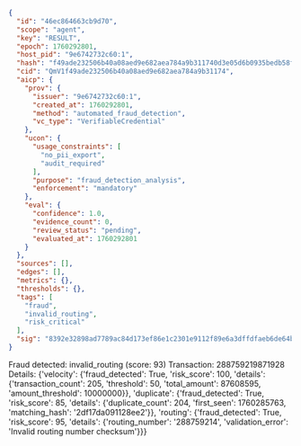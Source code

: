 ```json
{
  "id": "46ec864663cb9d70",
  "scope": "agent",
  "key": "RESULT",
  "epoch": 1760292801,
  "host_pid": "9e6742732c60:1",
  "hash": "f49ade232506b40a08aed9e682aea784a9b311740d3e05d6b0935bedb58f02cf",
  "cid": "QmV1f49ade232506b40a08aed9e682aea784a9b31174",
  "aicp": {
    "prov": {
      "issuer": "9e6742732c60:1",
      "created_at": 1760292801,
      "method": "automated_fraud_detection",
      "vc_type": "VerifiableCredential"
    },
    "ucon": {
      "usage_constraints": [
        "no_pii_export",
        "audit_required"
      ],
      "purpose": "fraud_detection_analysis",
      "enforcement": "mandatory"
    },
    "eval": {
      "confidence": 1.0,
      "evidence_count": 0,
      "review_status": "pending",
      "evaluated_at": 1760292801
    }
  },
  "sources": [],
  "edges": [],
  "metrics": {},
  "thresholds": {},
  "tags": [
    "fraud",
    "invalid_routing",
    "risk_critical"
  ],
  "sig": "8392e32898ad7789ac84d173ef86e1c2301e9112f89e6a3dffdfaeb6de64b9d3"
}
```

Fraud detected: invalid_routing (score: 93)
Transaction: 288759219871928
Details: {'velocity': {'fraud_detected': True, 'risk_score': 100, 'details': {'transaction_count': 205, 'threshold': 50, 'total_amount': 87608595, 'amount_threshold': 10000000}}, 'duplicate': {'fraud_detected': True, 'risk_score': 85, 'details': {'duplicate_count': 204, 'first_seen': 1760285763, 'matching_hash': '2df17da091128ee2'}}, 'routing': {'fraud_detected': True, 'risk_score': 95, 'details': {'routing_number': '288759214', 'validation_error': 'Invalid routing number checksum'}}}